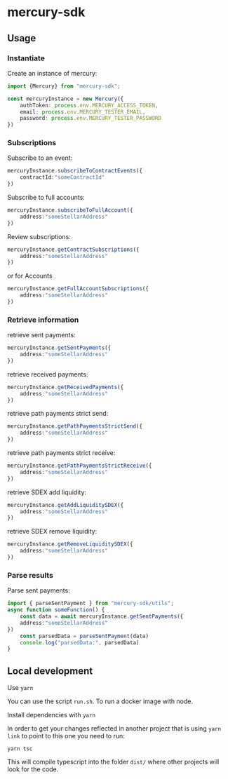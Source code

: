 # mercury-sdk

## Usage

### Instantiate
Create an instance of mercury:
```typescript
import {Mercury} from "mercury-sdk";

const mercuryInstance = new Mercury({
    authToken: process.env.MERCURY_ACCESS_TOKEN,
    email: process.env.MERCURY_TESTER_EMAIL,
    password: process.env.MERCURY_TESTER_PASSWORD
})
```

### Subscriptions
Subscribe to an event:
```typescript
mercuryInstance.subscribeToContractEvents({
    contractId:"someContractId"
})
```

Subscribe to full accounts:
```typescript
mercuryInstance.subscribeToFullAccount({
    address:"someStellarAddress"
})
```
Review subscriptions:
```typescript
mercuryInstance.getContractSubscriptions({
    address:"someStellarAddress"
})
```
or for Accounts
```typescript
mercuryInstance.getFullAccountSubscriptions({
    address:"someStellarAddress"
})
```

### Retrieve information

retrieve sent payments:
```typescript
mercuryInstance.getSentPayments({
    address:"someStellarAddress"
})
```

retrieve received payments:
```typescript
mercuryInstance.getReceivedPayments({
    address:"someStellarAddress"
})
```

retrieve path payments strict send:
```typescript
mercuryInstance.getPathPaymentsStrictSend({
    address:"someStellarAddress"
})
```

retrieve path payments strict receive:
```typescript
mercuryInstance.getPathPaymentsStrictReceive({
    address:"someStellarAddress"
})
```

retrieve SDEX add liquidity:
```typescript
mercuryInstance.getAddLiquiditySDEX({
    address:"someStellarAddress"
})
```
retrieve SDEX remove liquidity:
```typescript
mercuryInstance.getRemoveLiquiditySDEX({
    address:"someStellarAddress"
})
```


### Parse results

Parse sent payments:
```typescript
import { parseSentPayment } from "mercury-sdk/utils";
async function someFunction() {
    const data = await mercuryInstance.getSentPayments({
    address:"someStellarAddress"
})
    const parsedData = parseSentPayment(data)
    console.log("parsedData:", parsedData)
}
```

## Local development
Use `yarn`

You can use the script `run.sh`. To run a docker image with node. 

Install dependencies with `yarn`

In order to get your changes reflected in another project that is using `yarn link` to point to this one you need to run:
```
yarn tsc
```
This will compile typescript into the folder `dist/` where other projects will look for the code.